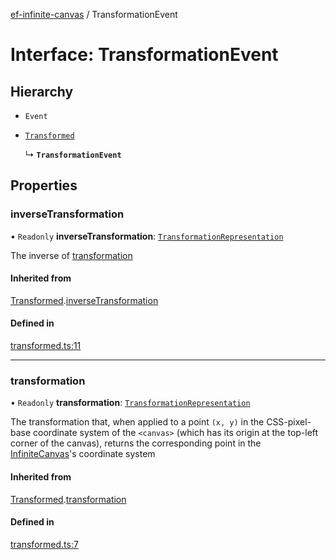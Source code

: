 [ef-infinite-canvas](api/README.md) / TransformationEvent

# Interface: TransformationEvent

## Hierarchy

- `Event`

- [`Transformed`](api/interfaces/Transformed.md)

  ↳ **`TransformationEvent`**

## Properties

### inverseTransformation

• `Readonly` **inverseTransformation**: [`TransformationRepresentation`](api/interfaces/TransformationRepresentation.md)

The inverse of [transformation](api/interfaces/TransformationEvent.md#transformation)

#### Inherited from

[Transformed](api/interfaces/Transformed.md).[inverseTransformation](api/interfaces/Transformed.md#inversetransformation)

#### Defined in

[transformed.ts:11](https://github.com/emilefokkema/infinite-canvas/blob/65104bb/src/api-surface/transformed.ts#L11)

___

### transformation

• `Readonly` **transformation**: [`TransformationRepresentation`](api/interfaces/TransformationRepresentation.md)

The transformation that, when applied to a point `(x, y)` in the CSS-pixel-base coordinate system of the `<canvas>` (which has its origin at the top-left corner of the canvas), returns the corresponding point in the [InfiniteCanvas](api/interfaces/InfiniteCanvas.md)'s coordinate system

#### Inherited from

[Transformed](api/interfaces/Transformed.md).[transformation](api/interfaces/Transformed.md#transformation)

#### Defined in

[transformed.ts:7](https://github.com/emilefokkema/infinite-canvas/blob/65104bb/src/api-surface/transformed.ts#L7)

